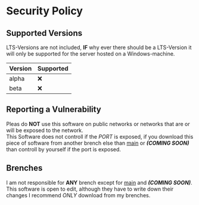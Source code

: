 # Security Policy
## Supported Versions

LTS-Versions are not included, **IF** why ever there should be a LTS-Version it will only be supported for the server hosted on a Windows-machine.

| Version | Supported |
| ------- | --------- |
| alpha   | :x:       |
| beta    | :x:       |

## Reporting a Vulnerability

Pleas do **NOT** use this software on public networks or networks that are or will be exposed to the network.<br>
This Software does not controll if the *PORT* is exposed, if you download this piece of software from another brench else than [main](https://github.com/JustPetya/Streamdeck-for-Cheap/tree/main) or ***(COMING SOON)*** than controll by yourself if the port is exposed.

## Brenches

I am not responsible for **ANY** brench except for [main](https://github.com/JustPetya/Streamdeck-for-Cheap/tree/main) and ***(COMING SOON)***.<br>
This software is open to edit, although they have to write down their changes I recommend *ONLY* download from my brenches.
